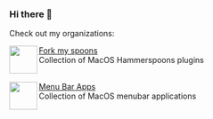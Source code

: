 ### Hi there 👋

Check out my organizations:

<p align="center">
<img align="left" src="https://avatars.githubusercontent.com/u/78652715?s=400&u=29fe8f9d07d99a5854a8374be5db398a6711274d&v=4" width="50">
</p>

[Fork my spoons](https://github.com/fork-my-spoons) </br>
Collection of MacOS Hammerspoons plugins
</br>
</br>


<p align="center">
<img align="left" src="https://user-images.githubusercontent.com/9363150/184161225-e3a0d5af-94a8-4315-9552-5630bd64bbe3.png" width="50">
</p>

[Menu Bar Apps](https://github.com/menubar-apps) </br>
Collection of MacOS menubar applications
